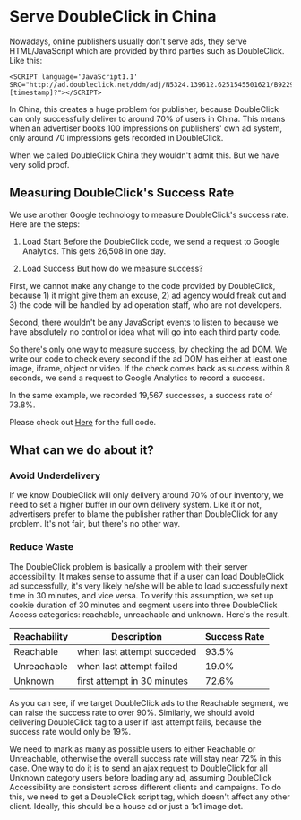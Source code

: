 # Serve DoubleClick in China

Nowadays, online publishers usually don't serve ads, they serve HTML/JavaScript which are provided by third parties such as DoubleClick. Like this: 

    <SCRIPT language='JavaScript1.1' SRC="http://ad.doubleclick.net/ddm/adj/N5324.139612.6251545501621/B9229605.1252916080;sz=300x600;ord=[timestamp]?"></SCRIPT>

In China, this creates a huge problem for publisher, because DoubleClick can only successfully deliver to around 70% of users in China. This means when an advertiser books 100 impressions on publishers' own ad system, only around 70 impressions gets recorded in DoubleClick. 

When we called DoubleClick China they wouldn't admit this. But we have very solid proof. 

## Measuring DoubleClick's Success Rate
We use another Google technology to measure DoubleClick's success rate. Here are the steps: 

1. Load Start
Before the DoubleClick code, we send a request to Google Analytics. This gets 26,508 in one day. 

2. Load Success
But how do we measure success? 

First, we cannot make any change to the code provided by DoubleClick, because 1) it might give them an excuse, 2) ad agency would freak out and 3) the code will be handled by ad operation staff, who are not developers. 

Second, there wouldn't be any JavaScript events to listen to because we have absolutely no control or idea what will go into each third party code. 

So there's only one way to measure success, by checking the ad DOM. We write our code to check every second if the ad DOM has either at least one image, iframe, object or video. If the check comes back as success within 8 seconds, we send a request to Google Analytics to record a success. 

In the same example, we recorded 19,567 successes, a success rate of 73.8%. 

Please check out [Here](https://developers.google.com/speed/pagespeed/insights/) for the full code. 

## What can we do about it? 
### Avoid Underdelivery
If we know DoubleClick will only delivery around 70% of our inventory, we need to set a higher buffer in our own delivery system. Like it or not, advertisers prefer to blame the publisher rather than DoubleClick for any problem. It's not fair, but there's no other way. 

### Reduce Waste
The DoubleClick problem is basically a problem with their server accessibility. It makes sense to assume that if a user can load DoubleClick ad successfully, it's very likely he/she will be able to load successfully next time in 30 minutes, and vice versa. To verify this assumption, we set up cookie duration of 30 minutes and segment users into three DoubleClick Access categories: reachable, unreachable and unknown. Here's the result. 

| Reachability   | Description                 | Success Rate                               |
|----------------|-----------------------------|--------------------------------------------|
| Reachable      | when last attempt succeded  | 93.5%                                      |
| Unreachable    | when last attempt failed    | 19.0%                                      |
| Unknown        | first attempt in 30 minutes | 72.6%                                      |

As you can see, if we target DoubleClick ads to the Reachable segment, we can raise the success rate to over 90%. Similarly, we should avoid delivering DoubleClick tag to a user if last attempt fails, because the success rate would only be 19%. 

We need to mark as many as possible users to either Reachable or Unreachable, otherwise the overall success rate will stay near 72% in this case. One way to do it is to send an ajax request to DoubleClick for all Unknown category users before loading any ad, assuming DoubleClick Accessibility are consistent across different clients and campaigns. To do this, we need to get a DoubleClick script tag, which doesn't affect any other client. Ideally, this should be a house ad or just a 1x1 image dot. 
